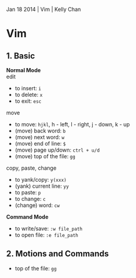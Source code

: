 Jan 18 2014 | Vim | Kelly Chan
# Vim

## 1. Basic

<b>Normal Mode</b>  
edit  
- to insert: `i` 
- to delete: `x`
- to exit: `esc`

move  
- to move: `hjkl`, h - left, l - right, j - down, k - up
- (move) back word: `b`
- (move) next word: `w`
- (move) end of line: `$`
- (move) page up/down: `ctrl + u/d`
- (move) top of the file: `gg`

copy, paste, change   
- to yank/copy: `y(xxx)`
- (yank) current line: `yy`
- to paste: `p`
- to change: `c`
- (change) word: `cw`

<b>Command Mode</b>  
- to write/save: `:w file_path`  
- to open file: `:e file_path`

## 2. Motions and Commands
- top of the file: `gg`
